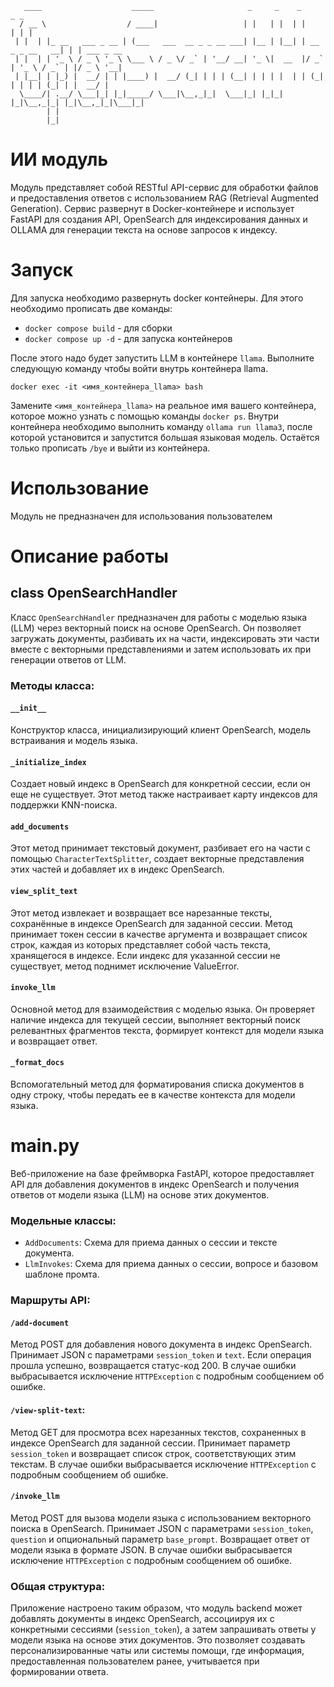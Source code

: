 ```
   ____                    _____                     _     _    _                 _ _           
  / __ \                  / ____|                   | |   | |  | |               | | |          
 | |  | |_ __   ___ _ __ | (___   ___  __ _ _ __ ___| |__ | |__| | __ _ _ __   __| | | ___ _ __ 
 | |  | | '_ \ / _ \ '_ \ \___ \ / _ \/ _` | '__/ __| '_ \|  __  |/ _` | '_ \ / _` | |/ _ \ '__|
 | |__| | |_) |  __/ | | |____) |  __/ (_| | | | (__| | | | |  | | (_| | | | | (_| | |  __/ |   
  \____/| .__/ \___|_| |_|_____/ \___|\__,_|_|  \___|_| |_|_|  |_|\__,_|_| |_|\__,_|_|\___|_|   
        | |                                                                                     
        |_|                                                                                     
```

# ИИ модуль

Модуль представляет собой RESTful API-сервис для обработки файлов и 
предоставления ответов с использованием RAG (Retrieval Augmented Generation). 
Сервис развернут в Docker-контейнере и использует FastAPI для создания API, 
OpenSearch для индексирования данных и OLLAMA для генерации текста на основе запросов к индексу.

# Запуск
Для запуска необходимо развернуть docker контейнеры. 
Для этого необходимо прописать две команды: 
 - `docker compose build` - для сборки
 - `docker compose up -d` - для запуска контейнеров

После этого надо будет запустить LLM в контейнере `llama`. 
Выполните следующую команду чтобы войти внутрь контейнера llama. 

`docker exec -it <имя_контейнера_llama> bash`

Замените `<имя_контейнера_llama>` на реальное имя вашего контейнера, которое можно узнать с помощью команды `docker ps`.
Внутри контейнера необходимо выполнить команду `ollama run llama3`, 
после которой установится и запустится большая языковая модель. Остаётся только прописать `/bye` и выйти из контейнера.

# Использование
Модуль не предназначен для использования пользователем

# Описание работы

## class OpenSearchHandler
Класс `OpenSearchHandler` предназначен для работы с моделью языка (LLM) через векторный поиск на основе OpenSearch. 
Он позволяет загружать документы, разбивать их на части, 
индексировать эти части вместе с векторными представлениями и затем использовать их при генерации ответов от LLM. 

### Методы класса:

#### `__init__`
Конструктор класса, инициализирующий клиент OpenSearch, модель встраивания и модель языка.

#### `_initialize_index`
Создает новый индекс в OpenSearch для конкретной сессии, если он еще не существует. Этот метод также настраивает карту индексов для поддержки KNN-поиска.

#### `add_documents`
Этот метод принимает текстовый документ, разбивает его на части с помощью `CharacterTextSplitter`, создает векторные представления этих частей и добавляет их в индекс OpenSearch.

#### `view_split_text`

Этот метод извлекает и возвращает все нарезанные тексты, сохранённые в индексе OpenSearch для заданной сессии. Метод принимает токен сессии в качестве аргумента и возвращает список строк, каждая из которых представляет собой часть текста, хранящегося в индексе. Если индекс для указанной сессии не существует, метод поднимет исключение ValueError.

#### `invoke_llm`
Основной метод для взаимодействия с моделью языка. Он проверяет наличие индекса для текущей сессии, выполняет векторный поиск релевантных фрагментов текста, формирует контекст для модели языка и возвращает ответ.

#### `_format_docs`
Вспомогательный метод для форматирования списка документов в одну строку, чтобы передать ее в качестве контекста для модели языка.

# main.py
Веб-приложение на базе фреймворка FastAPI, которое предоставляет API для добавления документов в индекс OpenSearch и 
получения ответов от модели языка (LLM) на основе этих документов. 

### Модельные классы:
- `AddDocuments`: Схема для приема данных о сессии и тексте документа.
- `LlmInvokes`: Схема для приема данных о сессии, вопросе и базовом шаблоне промта.

### Маршруты API:

#### `/add-document`
Метод POST для добавления нового документа в индекс OpenSearch. Принимает JSON с параметрами `session_token` и `text`. 
Если операция прошла успешно, возвращается статус-код 200. В случае ошибки выбрасывается исключение `HTTPException` с подробным сообщением об ошибке.

#### `/view-split-text`:
Метод GET для просмотра всех нарезанных текстов, сохраненных в индексе OpenSearch для заданной сессии. Принимает параметр `session_token` и возвращает список строк, соответствующих этим текстам. 
В случае ошибки выбрасывается исключение `HTTPException` с подробным сообщением об ошибке.

#### `/invoke_llm`
Метод POST для вызова модели языка с использованием векторного поиска в OpenSearch. 
Принимает JSON с параметрами `session_token`, `question` и опциональный параметр `base_prompt`. Возвращает ответ от модели языка в формате JSON. 
В случае ошибки выбрасывается исключение `HTTPException` с подробным сообщением об ошибке.

### Общая структура:
Приложение настроено таким образом, что модуль backend может добавлять документы в индекс OpenSearch, 
ассоциируя их с конкретными сессиями (`session_token`), а затем запрашивать ответы у модели языка на основе этих документов. 
Это позволяет создавать персонализированные чаты или системы помощи, где информация, предоставленная пользователем ранее, учитывается при формировании ответа.
